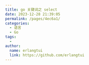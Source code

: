 ```yaml
---
title: go 关键词之 select
date: 2023-12-28 21:39:05
permalink: /pages/4ec6a1/
categories:
  - 语言
  - Go
tags:
  - 
author: 
  name: erlangtui
  link: https://github.com/erlangtui
---
```

